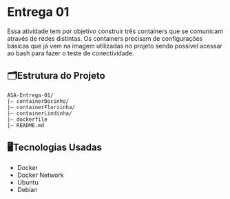 # Entrega 01
Essa atividade tem por objetivo construir três containers que se comunicam através de redes distintas. Os containers precisam de configurações básicas que já vem na imagem utilizadas no projeto sendo possível acessar ao bash para fazer o teste de conectividade.



## 🗂️Estrutura do Projeto
```
ASA-Entrega-01/
|— containerDocinho/ 
|— containerFlorzinha/
|— containerLindinha/
|— dockerfile
|— README.md 
```


## 🖥️Tecnologias Usadas

* Docker
* Docker Network
* Ubuntu
* Debian

